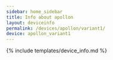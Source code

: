 ```yaml
---
sidebar: home_sidebar
title: Info about apollon
layout: deviceinfo
permalink: /devices/apollon/variant1/
device: apollon_variant1
---
```

{% include templates/device_info.md %}
